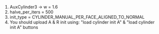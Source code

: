 1. AuxCylinder3 -> w = 1.6
2. halve_per_iters = 500
3. init_type = CYLINDER_MANUAL_PER_FACE_ALIGNED_TO_NORMAL
4. You should upload A & R init using: "load cylinder init A" & "load cylinder init A" buttons